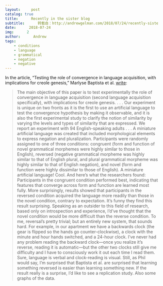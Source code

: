 ```yaml
---
layout:     post
catalog: true
title:      Recently in the sister blog
subtitle:      转载自：http://andrewgelman.com/2018/07/24/recently-sister-blog-5/
date:      2018-07-24
img:      2
author:      Andrew
tags:
    - conditions
    - language
    - grammatical
    - negation
    - negative
---
```


In the article, “Testing the role of convergence in language acquisition, with implications for creole genesis,” Marlyse Baptista et al. [write](http://journals.sagepub.com/doi/pdf/10.1177/1367006914552459):
> The main objective of this paper is to test experimentally the role of convergence in language acquisition (second language acquisition specifically), with implications for creole genesis. . . . Our experiment is unique on two fronts as it is the first to use an artificial language to test the convergence hypothesis by making it observable, and it is also the first experimental study to clarify the notion of similarity by varying the levels and types of similarity that are expressed. We report an experiment with 94 English-speaking adults . . . A miniature artificial language was created that included morphological elements to express negation and pluralization. Participants were randomly assigned to one of three conditions: congruent (form and function of novel grammatical morphemes were highly similar to those in English), reversed (negative grammatical morpheme was highly similar to that of English plural, and plural grammatical morpheme was highly similar to that of English negation), and novel (form and function were highly dissimilar to those of English).
A miniature artificial language! Cool.
And here’s what the researchers found:
> Participants in the congruent condition performed best, indicating that features that converge across form and function are learned most fully. More surprisingly, results showed that participants in the reversed condition acquired the language more readily than those in the novel condition, contrary to expectation.
It’s funny they find this result surprising. Speaking as an outsider to this field of research, based only on introspection and experience, I’d’ve thought that the novel condition would be more difficult than the reverse condition. To me, reversal’s pretty trivial; but an entirely new system, that sounds hard. For example, in our apartment we have a backwards clock (the gear is flipped so the hands go counter-clockwise), a clock with the minute and hour hands switched, and a 24-hour clock. I’ve never had any problem reading the backward clock—once you realize it’s reverse, reading it is automatic—but the other two clocks still give me difficulty and I have to consciously work it out each time I read them.
Sure, language is verbal and clock-reading is visual. Still, as Phil would say, I’m surprised that Baptista et al. are surprised that learning something reversed is easier than learning something new.
If the result really is a surprise, I’d like to see a replication study. Also some graphs of the data.

